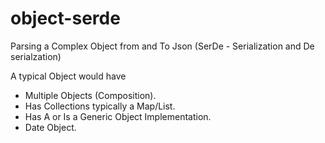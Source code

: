 # object-serde
Parsing a Complex Object from and To Json (SerDe - Serialization and De serialzation)


A typical Object would have
* Multiple Objects (Composition).
* Has Collections typically a Map/List.
* Has A or Is a Generic Object Implementation.
* Date Object.

